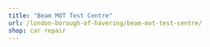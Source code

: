 ```yaml
---
title: "Beam MOT Test Centre"
url: /london-borough-of-havering/beam-mot-test-centre/
shop: car repair
---
```

